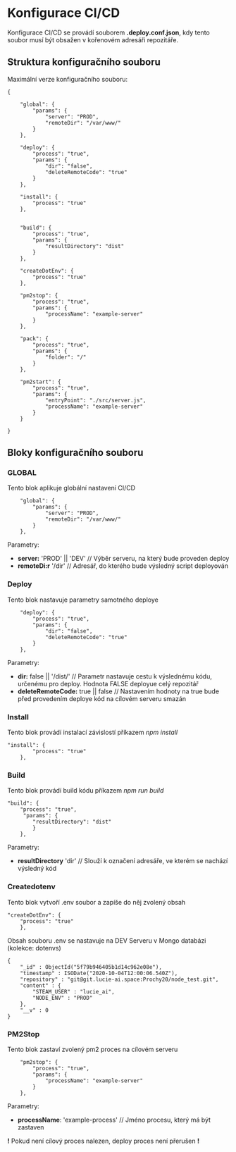 # Konfigurace CI/CD
Konfigurace CI/CD se provádí souborem **.deploy.conf.json**, kdy tento soubor musí být obsažen v kořenovém adresáři repozitáře.

## Struktura konfiguračního souboru

Maximální verze konfiguračního souboru:

```
{

    "global": {
        "params": {
            "server": "PROD",
            "remoteDir": "/var/www/"
        }
    },

    "deploy": {
        "process": "true",
        "params": {
            "dir": "false",
            "deleteRemoteCode": "true"
        }
    },

    "install": {
        "process": "true"
    },
    

    "build": {
        "process": "true",
        "params": {
            "resultDirectory": "dist"
        }
    },

    "createDotEnv": {
        "process": "true"
    },

    "pm2stop": {
        "process": "true",
        "params": {
            "processName": "example-server"
        }
    },

    "pack": {
        "process": "true",
        "params": {
            "folder": "/"
        }
    },

    "pm2start": {
        "process": "true",
        "params": {
            "entryPoint": "./src/server.js",
            "processName": "example-server"
        }
    }

}
```

## Bloky konfiguračního souboru

### GLOBAL

Tento blok aplikuje globální nastavení CI/CD

```
    "global": {
        "params": {
            "server": "PROD",
            "remoteDir": "/var/www/"
        }
    },
```

Parametry:
* **server:** 'PROD' || 'DEV' // Výběr serveru, na který bude proveden deploy
* **remoteDi:r** '/dir' // Adresář, do kterého bude výsledný script deployován

### Deploy

Tento blok nastavuje parametry samotného deploye

```
    "deploy": {
        "process": "true",
        "params": {
            "dir": "false",
            "deleteRemoteCode": "true"
        }
    },
```

Parametry:
* **dir:** false || '/dist/' // Parametr nastavuje cestu k výslednému kódu, určenému pro deploy. Hodnota FALSE deployue celý repozitář
* **deleteRemoteCode:** true || false // Nastavením hodnoty na true bude před provedením deploye kód na cílovém serveru smazán


### Install

Tento blok provádí instalací závislostí příkazem *npm install*

```
"install": {
        "process": "true"
    },
```

### Build

Tento blok provádí build kódu příkazem *npm run build*

```
"build": {
    "process": "true",
     "params": {
        "resultDirectory": "dist"
        }
    },
```

Parametry:
* **resultDirectory** 'dir' // Slouží k označení adresáře, ve kterém se nachází výsledný kód


### Createdotenv

Tento blok vytvoří .env soubor a zapíše do něj zvolený obsah

```
"createDotEnv": {
    "process": "true"
    },
```

Obsah souboru .env se nastavuje na DEV Serveru v Mongo databázi (kolekce: dotenvs)

```
{
    "_id" : ObjectId("5f79b946405b1d14c962e08e"),
    "timestamp" : ISODate("2020-10-04T12:00:06.540Z"),
    "repository" : "git@git.lucie-ai.space:Prochy20/node_test.git",
    "content" : {
        "STEAM_USER" : "lucie_ai",
        "NODE_ENV" : "PROD"
    },
    "__v" : 0
}
```

### PM2Stop

Tento blok zastaví zvolený pm2 proces na cílovém serveru

```
    "pm2stop": {
        "process": "true",
        "params": {
            "processName": "example-server"
        }
    },
```

Parametry:
* **processName**: 'example-process' // Jméno procesu, který má být zastaven

**!** Pokud není cílový proces nalezen, deploy proces není přerušen **!**

